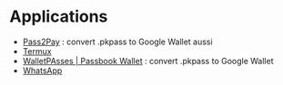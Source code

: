 # Applications

- [Pass2Pay](https://play.google.com/store/apps/details?id=color.dev.com.tangerine) : convert .pkpass to Google Wallet aussi
- [Termux](../../linux/termux/Readme.md)
- [WalletPAsses | Passbook Wallet](https://play.google.com/store/apps/details?id=io.walletpasses.android) : convert .pkpass to Google Wallet
- [WhatsApp](WhatsApp/readme.md)
